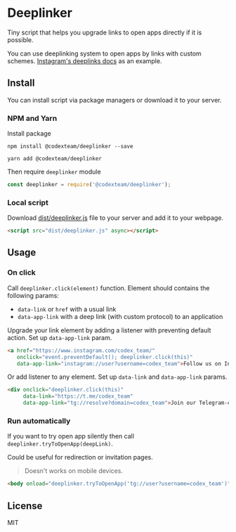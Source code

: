 # Deeplinker

Tiny script that helps you upgrade links to open apps directly if it is possible.

You can use deeplinking system to open apps by links with custom schemes. [Instagram's deeplinks docs](https://www.instagram.com/developer/mobile-sharing/iphone-hooks/) as an example. 

## Install

You can install script via package managers or download it to your server. 

### NPM and Yarn

Install package

```shell
npm install @codexteam/deeplinker --save 
```

```shell
yarn add @codexteam/deeplinker
```

Then require `deeplinker` module

```js
const deeplinker = require('@codexteam/deeplinker');
``` 

### Local script

Download [dist/deeplinker.js](dist/deeplinker.js) file to your server and add it to your webpage.

```html
<script src="dist/deeplinker.js" async></script>
```

## Usage

### On click

Call `deeplinker.click(element)` function. Element should contains the following params:

- `data-link` or `href` with a usual link
- `data-app-link` with a deep link (with custom protocol) to an application

Upgrade your link element by adding a listener with preventing default action. Set up `data-app-link` param.

```html
<a href="https://www.instagram.com/codex_team/"
   onclick="event.preventDefault(); deeplinker.click(this)"
   data-app-link="instagram://user?username=codex_team">Follow us on Instagram</a>
```

Or add listener to any element. Set up `data-link` and `data-app-link` params.

```html
<div onclick="deeplinker.click(this)"
     data-link="https://t.me/codex_team"
     data-app-link="tg://resolve?domain=codex_team">Join our Telegram-channel</div>
```

### Run automatically

If you want to try open app silently then call `deeplinker.tryToOpenApp(deepLink)`.

Could be useful for redirection or invitation pages.

> Doesn't works on mobile devices.

```html
<body onload="deeplinker.tryToOpenApp('tg://user?username=codex_team')">
```

## License

MIT
